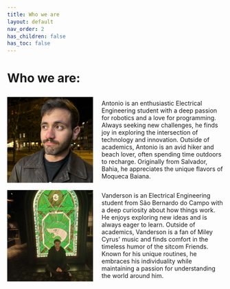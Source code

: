 ```yaml
---
title: Who we are
layout: default
nav_order: 2
has_children: false
has_toc: false
---
```


# Who we are:

<div style="display: flex; align-items: center;">
  <img src="/assets/imgs/eu.jpg" alt="Antonio's photo" style="width: 200px; margin-right: 20px;">
  <p>
    Antonio is an enthusiastic Electrical Engineering student with a deep passion for robotics and a love for programming. Always seeking new challenges, he finds joy in exploring the intersection of technology and innovation. Outside of academics, Antonio is an avid hiker and beach lover, often spending time outdoors to recharge. Originally from Salvador, Bahia, he appreciates the unique flavors of Moqueca Baiana.
  </p>
</div>

<div style="display: flex; align-items: center;">
  <img src="/assets/imgs/vanderson.jpg" alt="Vanderson's photo" style="width: 200px; margin-right: 20px;">
  <p>
    Vanderson is an Electrical Engineering student from São Bernardo do Campo with a deep curiosity about how things work. He enjoys exploring new ideas and is always eager to learn. Outside of academics, Vanderson is a fan of Miley Cyrus' music and finds comfort in the timeless humor of the sitcom Friends. Known for his unique routines, he embraces his individuality while maintaining a passion for understanding the world around him.
  </p>
</div>




